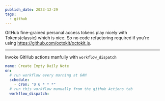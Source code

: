 ```yaml
---
publish_date: 2023-12-29
tags:
  - github
---
```

GitHub fine-grained personal access tokens play nicely with Tokens(classic) which is nice. So no code refactoring required if you're using https://github.com/octokit/octokit.js.


---

Invoke GitHub actions  manfully with `workflow_dispatch`

```yml
name: Create Empty Daily Note
on:
  # run workflow every morning at 6AM
  schedule:
    - cron: "0 6 * * *"
  # run this workflow manually from the github Actions tab
  workflow_dispatch:
```